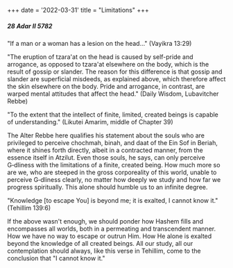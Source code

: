+++
date = '2022-03-31'
title = "Limitations"
+++

##### 28 Adar II 5782

"If a man or a woman has a lesion on the head..." (Vayikra 13:29)

"The eruption of tzara'at on the head is caused by self-pride and arrogance, as opposed to tzara'at elsewhere on the body, which is the result of gossip or slander. The reason for this difference is that gossip and slander are superficial misdeeds, as explained above, which therefore affect the skin elsewhere on the body. Pride and arrogance, in contrast, are warped mental attitudes that affect the head." (Daily Wisdom, Lubavitcher Rebbe)

"To the extent that the intellect of finite, limited, created beings is capable of understanding." (Likutei Amarim, middle of Chapter 39)

The Alter Rebbe here qualifies his statement about the souls who are privileged to perceive chochmah, binah, and daat of the Ein Sof in Beriah, where it shines forth directly, albeit in a contracted manner, from the essence itself in Atzilut. Even those souls, he says, can only perceive G‑dliness with the limitations of a finite, created being. How much more so are we, who are steeped in the gross corporeality of this world, unable to perceive G‑dliness clearly, no matter how deeply we study and how far we progress spiritually. This alone should humble us to an infinite degree.

"Knowledge [to escape You] is beyond me; it is exalted, I cannot know it." (Tehillim 139:6)

If the above wasn't enough, we should ponder how Hashem fills and encompasses all worlds, both in a permeating and transcendent manner. How we have no way to escape or outrun Him. How He alone is exalted beyond the knowledge of all created beings. All our study, all our contemplation should always, like this verse in Tehillim, come to the conclusion that "I cannot know it."
